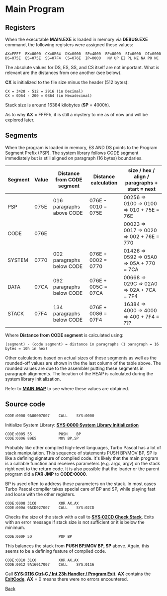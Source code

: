 # Main Program

## Registers

When the executable **MAIN.EXE** is loaded in memory via **DEBUG.EXE** command, the following registers were assigned these values:

```
AX=FFFF  BX=0000  CX=0B64  DX=0000  SP=4000  BP=0000  SI=0000  DI=0000
DS=075E  ES=075E  SS=07F4  CS=076E  IP=0000   NV UP EI PL NZ NA PO NC
```

The absolute values for DS, ES, SS, and CS itself are not important. What is relevant are the distances from one another (see below).

**CX** is initialized to the file size minus the header (512 bytes):

```
CX = 3428 - 512 = 2916 (in Decimal)
CX = 0D64 - 200 = 0B64 (in Hexadecimal)
```

Stack size is around 16384 kilobytes (**SP** = 4000h).

As to why **AX** = FFFFh, it is still a mystery to me as of now and will be explored later.

## Segments

When the program is loaded in memory, ES AND DS points to the Program Segment Prefix (PSP). The system library follows CODE segment immediately but is still aligned on paragraph (16 bytes) boundaries.

|Segment|Value|Distance from CODE segment|Distance calculation |size / hex / align / paragraphs + start = next|
|-------|-----|--------------------------|---------------------|----------------------------------------------|
|PSP    | 075E| 016 paragraphs above CODE|076E - 0010 = 075E   | 00256 => 0100 => 0100 => 010 + 75E = 76E     |
|CODE   | 076E|                          |                     | 00023 => 0017 => 0020 => 002 + 76E = 770     | 
|SYSTEM | 0770| 002 paragraphs below CODE|076E + 0002 = 0770   | 01426 => 0592 => 05A0 => 05A + 770 = 7CA     |
|DATA   | 07CA| 092 paragraphs below CODE|076E + 005C = 07CA   | 00668 => 029C => 02A0 => 02A + 7CA = 7F4     |
|STACK  | 07F4| 134 paragraphs below CODE|076E + 0086 = 07F4   | 16384 => 4000 => 4000 => 400 + 7F4 = ???     |

Where **Distance from CODE segment** is calculated using:

```
(segment) - (code segment) = distance in paragraphs (1 paragraph = 16 bytes = 10h in hex)
```

Other calculations based on actual sizes of these segments as well as the rounded-off values are shown in the the last column of the table above. The rounded values are due to the assembler putting these segments in paragraph alignments. The location of the HEAP is calculated during the system library initialization.

Refer to **[MAIN.MAP](MAIN-MAP.md)** to see where these values are obtained.

## Source code

```
CODE:0000 9A00007007    CALL	SYS:0000
```

Initialize System Library: **[SYS:0000 System Library Initialization](0000-INIT.md)**

```
CODE:0005 55            PUSH	BP
CODE:0006 89E5          MOV	BP,SP
```

Probably like other compiled high-level languages, Turbo Pascal has a lot of stack manipulation. This sequence of statements PUSH BP/MOV BP, SP is like a defining signature of compiled code. It's likely that the main program is a callable function and receives parameters (e.g. argc, argv) on the stack right next to the return code. It is also possible that the loader or the parent program did a **FAR JMP** to **CODE:0000**. 

BP is used often to address these parameters on the stack. In most cases Turbo Pascal compiler takes special care of BP and SP, while playing fast and loose with the other registers.

```
CODE:0008 31C0          XOR	AX,AX
CODE:000A 9ACD027007    CALL	SYS:02CD
```

Checks the size of the stack with a call to **[SYS:02CD Check Stack](02CD-CHECK-STACK.md)**. Exits with an error message if stack size is not sufficient or it is below the minimum.

```
CODE:000F 5D            POP	BP
```

This balances the stack from **PUSH BP/MOV BP, SP** above. Again, this seems to be a defining feature of compiled code.

```
CODE:0010 31C0          XOR	AX,AX
CODE:0012 9A16017007    CALL	SYS:0116
```

Call **[SYS:0116 Ctrl-C / Int 23h Handler / Program Exit](0113-CTRL-C-HANDLER.md)**. **AX** contains the **[ExitCode](DATA.md)**. **AX** = 0 means there were no errors encountered.

[Back](../README.md)